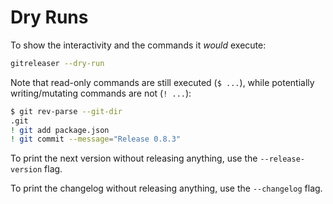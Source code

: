 # Dry Runs

To show the interactivity and the commands it _would_ execute:

```bash
gitreleaser --dry-run
```

Note that read-only commands are still executed (`$ ...`), while potentially writing/mutating commands are not
(`! ...`):

```bash
$ git rev-parse --git-dir
.git
! git add package.json
! git commit --message="Release 0.8.3"
```

To print the next version without releasing anything, use the `--release-version` flag.

To print the changelog without releasing anything, use the `--changelog` flag.
